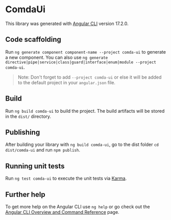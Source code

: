 # ComdaUi

This library was generated with [Angular CLI](https://github.com/angular/angular-cli) version 17.2.0.

## Code scaffolding

Run `ng generate component component-name --project comda-ui` to generate a new component. You can also use `ng generate directive|pipe|service|class|guard|interface|enum|module --project comda-ui`.
> Note: Don't forget to add `--project comda-ui` or else it will be added to the default project in your `angular.json` file. 

## Build

Run `ng build comda-ui` to build the project. The build artifacts will be stored in the `dist/` directory.

## Publishing

After building your library with `ng build comda-ui`, go to the dist folder `cd dist/comda-ui` and run `npm publish`.

## Running unit tests

Run `ng test comda-ui` to execute the unit tests via [Karma](https://karma-runner.github.io).

## Further help

To get more help on the Angular CLI use `ng help` or go check out the [Angular CLI Overview and Command Reference](https://angular.io/cli) page.
